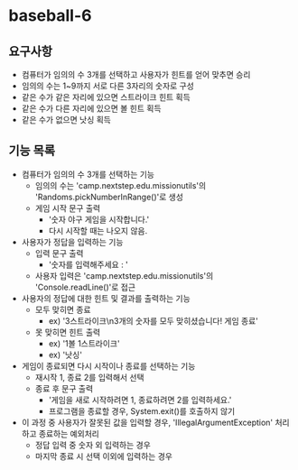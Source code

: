 # baseball-6

## 요구사항

- 컴퓨터가 임의의 수 3개를 선택하고 사용자가 힌트를 얻어 맞추면 승리
- 임의의 수는 1~9까지 서로 다른 3자리의 숫자로 구성
- 같은 수가 같은 자리에 있으면 스트라이크 힌트 획득
- 같은 수가 다른 자리에 있으면 볼 힌트 획득
- 같은 수가 없으면 낫싱 획득

## 기능 목록

- 컴퓨터가 임의의 수 3개를 선택하는 기능
  - 임의의 수는 'camp.nextstep.edu.missionutils'의 'Randoms.pickNumberInRange()'로 생성
  - 게임 시작 문구 출력
    - '숫자 야구 게임을 시작합니다.'
    - 다시 시작할 때는 나오지 않음.
- 사용자가 정답을 입력하는 기능
  - 입력 문구 출력
    - '숫자를 입력해주세요 : '
  - 사용자 입력은 'camp.nextstep.edu.missionutils'의 'Console.readLine()'로 접근
- 사용자의 정답에 대한 힌트 및 결과를 출력하는 기능
  - 모두 맞히면 종료
    - ex) '3스트라이크\n3개의 숫자를 모두 맞히셨습니다! 게임 종료'
  - 못 맞히면 힌트 출력
    - ex) '1볼 1스트라이크'
    - ex) '낫싱'
- 게임이 종료되면 다시 시작이나 종료를 선택하는 기능
  - 재시작 1, 종료 2를 입력해서 선택
  - 종료 후 문구 출력
    - '게임을 새로 시작하려면 1, 종료하려면 2를 입력하세요.'
    - 프로그램을 종료할 경우, System.exit()를 호출하지 않기
- 이 과정 중 사용자가 잘못된 값을 입력할 경우, 'IllegalArgumentException' 처리하고 종료하는 예외처리
  - 정답 입력 중 숫자 외 입력하는 경우
  - 마지막 종료 시 선택 이외에 입력하는 경우
